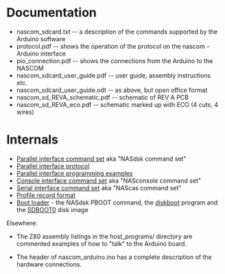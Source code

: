 # Documentation

* nascom_sdcard.txt -- a description of the commands supported by the Arduino software
* protocol.pdf      -- shows the operation of the protocol on the nascom - Arduino interface
* pio_connection.pdf -- shows the connections from the Arduino to the NASCOM
* nascom_sdcard_user_guide.pdf -- user guide, assembly instructions etc.
* nascom_sdcard_user_guide.odt -- as above, but open office format
* nascom_sd_REVA_schematic.pdf -- schematic of REV A PCB
* nascom_sd_REVA_eco.pdf -- schematic marked up with ECO (4 cuts, 4 wires)

# Internals

* [Parallel interface command set](parallel_interface_command_set.md) aka "NASdsk command set"
* [Parallel interface protocol](parallel_interface_protocol.md)
* [Parallel interface programming examples](parallel_interface_programming.md)
* [Console interface command set](console_interface_command_set.md) aka "NASconsole command set"
* [Serial interface command set](serial_interface_command_set.md) aka "NAScas command set"
* [Profile record format](profile_record_format.md)
* [Boot loader](boot_loader.md) - the NASdsk PBOOT command, the [diskboot](../host_programs/dskboot.asm) program and the [SDBOOT0](../host_programs/SDBOOT.asm) disk image


Elsewhere:

* The Z80 assembly listings in the host_programs/ directory are commented
examples of how to "talk" to the Arduino board.

* The header of nascom_arduino.ino has a complete description of the hardware
connections.
